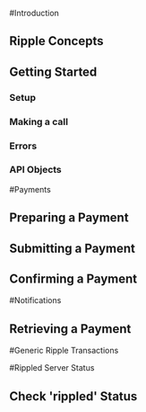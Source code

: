 #Introduction
## Ripple Concepts
## Getting Started
### Setup
### Making a call
### Errors
### API Objects

#Payments
## Preparing a Payment
## Submitting a Payment
## Confirming a Payment

#Notifications
## Retrieving a Payment

#Generic Ripple Transactions

#Rippled Server Status
## Check 'rippled' Status


